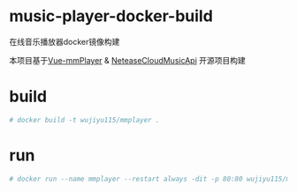 # music-player-docker-build
在线音乐播放器docker镜像构建

本项目基于[Vue-mmPlayer](https://github.com/maomao1996/Vue-mmPlayer) & [NeteaseCloudMusicApi](https://github.com/Binaryify/NeteaseCloudMusicApi) 开源项目构建

# build
```bash
# docker build -t wujiyu115/mmplayer .
```

# run
```bash
# docker run --name mmplayer --restart always -dit -p 80:80 wujiyu115/mmplayer:main
```
